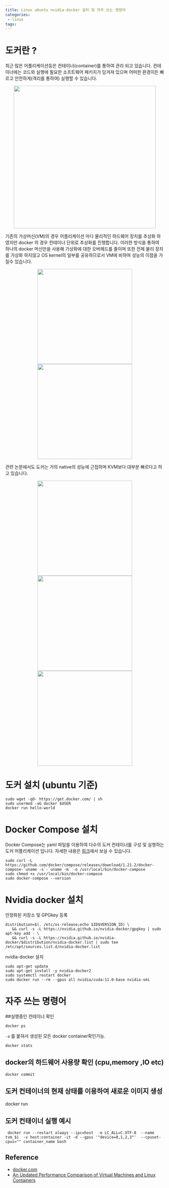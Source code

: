 ```yaml
---
title: Linux ubuntu nvidia-docker 설치 및 자주 쓰는 명령어 
categories:
 - linux
tags:
---
```

# 도커란 ? 
최근 많은 어플리케이션등은 컨테이너(container)를 통하여 관리 되고 있습니다. 컨테이너에는 코드와 실행에 필요한 소프트웨어 패키지가 담겨져 있으며 어떠한 환경이든 빠르고 안전하게(격리를 통하여) 실행할 수 있습니다. 
<p style="text-align: center;"><a href="https://www.docker.com/resources/what-container"><img src="https://www.docker.com/sites/default/files/d8/styles/large/public/2018-11/container-what-is-container.png" width="450px" align="center"/></a></p>


기존의 가상머신(VM)의 경우 어플리케이션 마다 물리적인 하드웨어 장치를 추상화 하였지만 docker 의 경우 컨테이너 단위로 추상화를 진행합니다. 
이러한 방식을 통하여 하나의 docker 머신만을 사용해 가상화에 대한 오버헤드를 줄이며 또한 전체 물리 장치를 가상화 하지않고 OS kernel의 일부를 공유하므로서 VM에 비하여 성능의 이점을 가질수 있습니다.
<p style="text-align: center;"><a href="https://www.docker.com/resources/what-container"><img src="https://www.docker.com/sites/default/files/d8/2018-11/docker-containerized-appliction-blue-border_2.png" width="300px" align="center"/></a><a href="https://www.docker.com/resources/what-container"><img src="https://www.docker.com/sites/default/files/d8/2018-11/container-vm-whatcontainer_2.png" width="300px" align="center"/></a></p>

관련 논문에서도 도커는 거의 native의 성능에 근접하며 KVM보다 대부분 빠르다고 하고 있습니다.

<p style="text-align: center;"><a href="https://i.stack.imgur.com/4yRh1m.png"><img src="https://i.stack.imgur.com/4yRh1m.png" width="300px" align="center"/></a><a href="https://i.stack.imgur.com/9RH9lm.png"><img src="https://i.stack.imgur.com/9RH9lm.png" width="300px" align="center"/></a><a href="https://i.stack.imgur.com/wZZH6m.png"><img src="https://i.stack.imgur.com/wZZH6m.png" width="300px" align="center"/></a>
</p>

# 도커 설치 (ubuntu 기준)

```
sudo wget -qO- https://get.docker.com/ | sh
sudo usermod -aG docker $USER
docker run hello-world
```

# Docker Compose 설치 
Docker Compose는 yaml 파일을 이용하여 다수의 도커 컨테이너를 구성 및 실행하는 도커 어플리케이션 입니다. 
자세한 내용은 [링크](https://docs.docker.com/compose/)에서 보실 수 있습니다.
```
sudo curl -L https://github.com/docker/compose/releases/download/1.21.2/docker-compose-`uname -s`-`uname -m` -o /usr/local/bin/docker-compose
sudo chmod +x /usr/local/bin/docker-compose
sudo docker-compose --version
```

# Nvidia docker 설치
안정화된 저장소 및 GPGkey 등록
```
distribution=$(. /etc/os-release;echo $ID$VERSION_ID) \
   && curl -s -L https://nvidia.github.io/nvidia-docker/gpgkey | sudo apt-key add - \
   && curl -s -L https://nvidia.github.io/nvidia-docker/$distribution/nvidia-docker.list | sudo tee /etc/apt/sources.list.d/nvidia-docker.list
```

nvidia-docker 설치
```
sudo apt-get update
sudo apt-get install -y nvidia-docker2
sudo systemctl restart docker
sudo docker run --rm --gpus all nvidia/cuda:11.0-base nvidia-smi
````

# 자주 쓰는 명령어 

##실행중인 컨테이너 확인 
```
docker ps 
```

`-a` 를 붙혀서 생성된 모든 docker container확인가능.

```
docker stats 
```
## docker의 하드웨어 사용량 확인 (cpu,memory ,IO etc)

```
docker commit 
```
## 도커 컨테이너의 현재 상태를 이용하여 새로운 이미지 생성


docker run 
## 도커 컨태이너 실행 예시
```
 docker run --restart always --ipc=host  -e LC_ALL=C.UTF-8  --name tvm_$i  -v host:container -it -d --gpus '"device=0,1,2,3"'  --cpuset-cpus="" container_name bash
 ```

## Reference
- [docker.com](https://www.docker.com/resources/what-container)
- [An Updated Performance Comparison of Virtual Machines and Linux Containers](https://dominoweb.draco.res.ibm.com/reports/rc25482.pdf)

